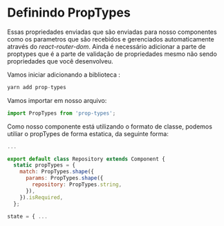# Definindo PropTypes

Essas propriedades enviadas que são enviadas para nosso componentes como os parametros que são recebidos e gerenciados automaticamente através do _react-router-dom_. Ainda é necessário adicionar a parte de proptypes que é a parte de validação de propriedades mesmo não sendo propriedades que você desenvolveu.

Vamos iniciar adicionando a biblioteca :

```js
yarn add prop-types
```

Vamos importar em nosso arquivo:

```js
import PropTypes from 'prop-types';
```

Como nosso componente está utilizando o formato de classe, podemos utiliar o propTypes de forma estatica, da seguinte forma:

```js
...

export default class Repository extends Component {
  static propTypes = {
    match: PropTypes.shape({
      params: PropTypes.shape({
        repository: PropTypes.string,
      }),
    }).isRequired,
  };

state = { ...
```
